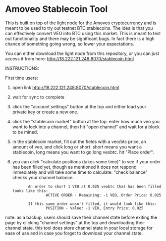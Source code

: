 Amoveo Stablecoin Tool
========

This is built on top of the light node for the Amoveo cryptocurrency and is meant to be used to try out testnet BTC stablecoins. The idea is that you can effectively convert VEO into BTC using this market. This is meant to test out functionality and there may be significant bugs. In fact there is a high chance of something going wrong, so lower your expectations.

You can either download the light node from this repository, or you can just access it from here: http://18.222.121.248:8070/stablecoin.html

INSTRUCTIONS:

First time users:
1. open link http://18.222.121.248:8070/stablecoin.html
2. wait for sync to complete
3. click the "account settings" button at the top and either load your private key or create a new one.
4. click the "stablecoin market" button at the top. enter how much veo you want to lock into a channel, then hit "open channel" and wait for a block to be mined.
5. in the stablecoin market, fill out the fields with a veo/btc price, an amount of veo, and click long or short. short means you want a stablecoin, long means you want to go long veobtc. hit "Place order".
6. you can click "calculate positions (takes some time)" to see if your order has been filled yet, though as mentioned it does not respond immediately and will take some time to calculate. "check balance" checks your channel balance.
              
              An order to short 1 VEO at 0.025 veobtc that has been filled looks like this:
                      ACTIVE ORDER - Remaining: -1 VEO, Order Price: 0.025 
              
              If this same order wasn't filled, it would look like this:
                      POSITION - Value: -1 VEO, Entry Price: 0.025

note: as a backup, users should save their channel state before exiting the page by clicking "channel settings" at the top and downloading their channel state. this tool does store channel state in your local storage for ease of use and in case you forget to download your channel state.

